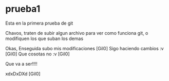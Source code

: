 # prueba1
Esta en la primera prueba de git

Chavos, traten de subir algun archivo para ver como funciona git, o modifiquen los que suban los demas

Okas, Enseguida subo mis modificaciones [Gil0]
Sigo haciendo cambios :v [Gil0]
Que cosotas no :v [Gil0]

Que va a ser!!!!

xdxDxDXd [Gil0]

